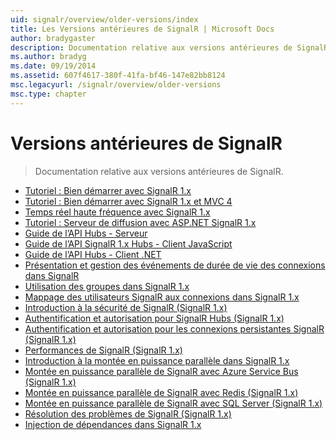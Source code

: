 ```yaml
---
uid: signalr/overview/older-versions/index
title: Les Versions antérieures de SignalR | Microsoft Docs
author: bradygaster
description: Documentation relative aux versions antérieures de SignalR.
ms.author: bradyg
ms.date: 09/19/2014
ms.assetid: 607f4617-380f-41fa-bf46-147e82bb8124
msc.legacyurl: /signalr/overview/older-versions
msc.type: chapter
---
```

<a name="signalr-older-versions"></a>Versions antérieures de SignalR
====================
> Documentation relative aux versions antérieures de SignalR.


- [Tutoriel : Bien démarrer avec SignalR 1.x](tutorial-getting-started-with-signalr.md)
- [Tutoriel : Bien démarrer avec SignalR 1.x et MVC 4](tutorial-getting-started-with-signalr-and-mvc-4.md)
- [Temps réel haute fréquence avec SignalR 1.x](tutorial-high-frequency-realtime-with-signalr.md)
- [Tutoriel : Serveur de diffusion avec ASP.NET SignalR 1.x](tutorial-server-broadcast-with-aspnet-signalr.md)
- [Guide de l’API Hubs - Serveur](signalr-1x-hubs-api-guide-server.md)
- [Guide de l’API SignalR 1.x Hubs - Client JavaScript](signalr-1x-hubs-api-guide-javascript-client.md)
- [Guide de l’API Hubs - Client .NET](signalr-1x-hubs-api-guide-net-client.md)
- [Présentation et gestion des événements de durée de vie des connexions dans SignalR](handling-connection-lifetime-events.md)
- [Utilisation des groupes dans SignalR 1.x](working-with-groups.md)
- [Mappage des utilisateurs SignalR aux connexions dans SignalR 1.x](mapping-users-to-connections.md)
- [Introduction à la sécurité de SignalR (SignalR 1.x)](introduction-to-security.md)
- [Authentification et autorisation pour SignalR Hubs (SignalR 1.x)](hub-authorization.md)
- [Authentification et autorisation pour les connexions persistantes SignalR (SignalR 1.x)](persistent-connection-authorization.md)
- [Performances de SignalR (SignalR 1.x)](signalr-performance.md)
- [Introduction à la montée en puissance parallèle dans SignalR 1.x](scaleout-in-signalr.md)
- [Montée en puissance parallèle de SignalR avec Azure Service Bus (SignalR 1.x)](scaleout-with-windows-azure-service-bus.md)
- [Montée en puissance parallèle de SignalR avec Redis (SignalR 1.x)](scaleout-with-redis.md)
- [Montée en puissance parallèle de SignalR avec SQL Server (SignalR 1.x)](scaleout-with-sql-server.md)
- [Résolution des problèmes de SignalR (SignalR 1.x)](troubleshooting.md)
- [Injection de dépendances dans SignalR 1.x](dependency-injection.md)
